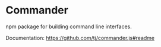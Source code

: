 # Commander

npm package for building command line interfaces.  

Documentation:  https://github.com/tj/commander.js#readme